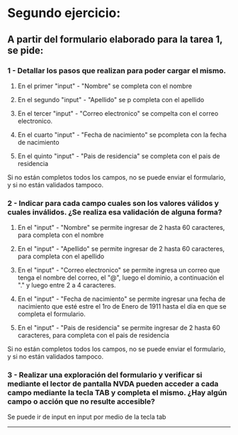 # Segundo ejercicio: 

## A partir del formulario elaborado para la tarea 1, se pide:

### 1 - Detallar los pasos que realizan para poder cargar el mismo.

1. En el primer "input" - "Nombre" se completa con el nombre

2. En el segundo "input" - "Apellido" se p completa con el apellido

3. En el tercer "input" - "Correo electronico" se compelta con el correo electronico.

4. En el cuarto "input" - "Fecha de nacimiento" se pcompleta con la fecha de nacimiento

6. En el quinto "input" - "Pais de residencia" se completa con el pais de residencia

Si no están completos todos los campos, no se puede enviar el formulario, y si no están validados tampoco.


### 2 - Indicar para cada campo cuales son los valores válidos y cuales inválidos. ¿Se realiza esa validación de alguna forma?


1. En el "input" - "Nombre" se permite ingresar de 2 hasta 60 caracteres, para completa con el nombre

2. En el "input" - "Apellido" se permite ingresar de 2 hasta 60 caracteres, para completa con el apellido

3. En el "input" - "Correo electronico" se permite ingresa un correo que tenga el nombre del correo, el "@", luego el dominio, a continuación el "." y luego entre 2 a 4 caracteres.

4. En el "input" - "Fecha de nacimiento" se permite ingresar una fecha de nacimiento que esté estre el 1ro de Enero de 1911 hasta el día en que se completa el formulario.

6. En el "input" - "Pais de residencia" se permite ingresar de 2 hasta 60 caracteres, para completa con el pais de residencia

Si no están completos todos los campos, no se puede enviar el formulario, y si no están validados tampoco.


### 3 - Realizar una exploración del formulario y verificar si mediante el lector de pantalla NVDA pueden acceder a cada campo mediante la tecla TAB y completa el mismo. ¿Hay algún campo o acción que no resulte accesible?


Se puede ir de input en input por medio de la tecla tab

---
